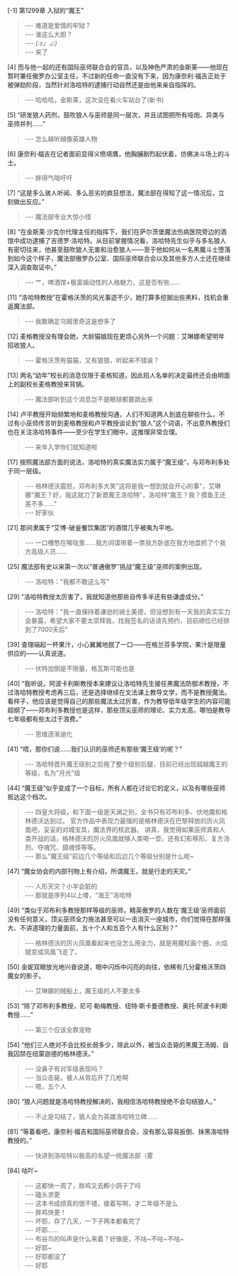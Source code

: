 
[-1] 第1299章 入狱的“魔王”
>--- 难道是爱情的牢狱？<br>
>--- 谁这么大胆？<br>
>--- _(:з」∠)_<br>
>--- 来了<br>

[4] 而与他一起的还有国际巫师联合会的官员，以及神色严肃的金斯莱——他现在暂时兼任傲罗办公室主任，不过新的任命一直没有下来，因为康奈利·福吉正处于被弹劾阶段，当然针对洛哈特的逮捕行动自然还是由他来亲自指挥的。
>--- 哈哈哈，金斯莱，这次没在看火车站台了(新书)<br>

[5] “研发狼人药剂，鼓吹狼人与巫师是同一层次，并且试图把所有哑炮、异类与巫师并列……”
>--- 怎么越听越像英雄人物<br>

[6] 康奈利·福吉在记者面前显得义愤填膺，他胸脯剧烈起伏着，仿佛决斗场上的斗士。
>--- 胖得气喘吁吁<br>

[7] “这是多么骇人听闻、多么恶劣的疯狂想法，魔法部在得知了这一情况后，立刻做出反应。”
>--- 魔法部专业大惊小怪<br>

[8] “在金斯莱·沙克尔代理主任的指挥下，我们在萨尔茨堡魔法伤病医院旁边的酒馆中成功逮捕了吉德罗·洛哈特。从目前掌握情况看，洛哈特先生似乎与多名狼人有密切往来，他甚至鼓吹狼人无害和治愈狼人——至于他如何从一名黑魔斗士堕落到如今这个样子，魔法部傲罗办公室、国际巫师联合会以及其他多方人士还在继续深入调查取证中。”
>--- 艹，啤酒馆+极富煽动性的人格魅力，这是否有些……<br>

[11] “洛哈特教授”在霍格沃茨的风光事迹不少，她打算多挖掘出些黑料，找机会重返魔法部。
>--- 我敢确定乌姆里奇这是想多了<br>

[12] 麦格教授没有理会她，大龄猫娘现在更烦心另外一个问题：艾琳娜希望明年招收狼人。
>--- 霍格沃茨有猫猫，又有狼狼，听起来不错诶？<br>

[13] 两名“幼年”校长的消息仅限于麦格知道，因此招人名单的决定最终还会由明面上的副校长麦格教授来背锅。
>--- 魔法部听到这个消息岂不是眼球都要跳出来<br>

[14] 卢平教授开始频繁地和麦格教授沟通，人们不知道两人到底在聊些什么，不过有小巫师传言听到麦格教授和卢平教授谈论到“狼人”这个词语，不出意外教授们也在关注洛哈特事件——至少在学生们眼中，这推理非常合理。
>--- 来年入学你们就知道啦<br>

[17] 按照魔法部方面的说法，洛哈特的真实魔法实力属于“魔王级”，与邓布利多处于同一层级。
>--- 格林德沃震怒，邓布利多大笑"这将是我一想到就会开心的事"，艾琳娜"魔王？好，我这就刀了新晋魔王洛哈特"，洛哈特"魔王？我？摸鱼王还差不多......"<br>
>--- 好家伙<br>

[21] 那间隶属于“艾博-破釜餐饮集团”的酒馆几乎被夷为平地。
>--- 一口槽憋在喉咙里……我方间谍带着一票我方卧底在我方地盘抓了个我方高级人员……<br>

[25] 魔法部有史以来第一次以“普通傲罗”挑战“魔王级”巫师的案例出现。
>--- 洛哈特："我都不敢这么写"<br>

[29] “洛哈特教授太厉害了，我就知道他那些自传多半还有些谦虚成分。”
>--- 洛哈特："我一直保持着谦逊的骑士美德，但没想到有一天我的真实实力会暴露，希望大家不要太崇拜我，找我签名的话请先预约，目前顺位已经排到了7000天后"<br>

[39] 查理端起一杯果汁，小心翼翼地抿了一口——在格兰芬多学院，果汁是限量供应的——认真说道。
>--- 伏特加倒是不限量，格瓦斯可能也是<br>

[40] “我听说，阿波卡利斯教授本来建议让洛哈特先生接任黑魔法防御术教授，不过洛哈特教授考虑再三后，还是选择继续在文法课上教导文学，而不是教授魔法。看样子，他应该是觉得自己的那些魔法太过厉害，作为教导低年级学生的内容可能超纲了——邓布利多教授也是这样，那些顶尖巫师的理论、实力太高，哪怕是教导七年级都有些太过于浪费。”
>--- 思维逐渐迪化<br>

[41] “唔，那你们说……我们认识的巫师还有那些‘魔王级’的呢？”
>--- 洛哈特晋升魔王级别之后拖了整个级别后腿，目前已经出现超越魔王的等级，名为"月光"级<br>

[44] “魔王级”似乎变成了一个目标，所有人都在讨论它的定义，以及有哪些巫师抵达这个档次。
>--- 四皇大将级，和下面一级是天渊之别，全书只有邓布利多、伏地魔和格林德沃达到过。
官方作品中表现力最强的是格林德沃在巴黎释放的厉火凤凰吧，妥妥的对城宝具，魔法界的核武器。
讲真，我觉得如果巫师真和人类开战的话，格林德沃的厉火凤凰就够人类喝一壶，还有幻影移形、复方汤剂、夺魂咒、摄魂怪等等。<br>
>--- 那么"魔王级"前边几个等级和后边几个等级分别是什么呢~<br>

[47] “魔女协会的内部刊物上有介绍，所谓魔王，就是行走的天灾。”
>--- 人形天灾？小羊会脏的<br>
>--- 那就是序列4以上喽，“海王”洛哈特<br>

[49] “类似于邓布利多教授那样等级的巫师，精英傲罗的人数在‘魔王级’巫师面前没有任何意义，顶尖巫师全力施法甚至可以一击消灭一座城市，你们觉得在那样强大、不讲道理的力量面前，五十个人和五百个人有什么区别？”
>--- 格林德沃的厉火凤凰看起来也没怎么用全力，就是用魔杖画个圈，火焰就变成凤凰飞走了。<br>

[50] 金妮双眼放光地兴奋说道，眼中闪烁中闪亮的向往，依稀有几分霍格沃茨四魔女的影子。
>--- 艾琳娜的贼船上，魔王级的人不要太多<br>

[53] “除了邓布利多教授，尼可·勒梅教授、纽特·斯卡曼德教授、奥托·阿波卡利斯教授……”
>--- 第三个应该全靠宠物<br>

[54] “他们三人绝对不会比校长弱多少，除此以外，被当众击毙的黑魔王汤姆、自我囚禁在纽蒙迦德的格林德沃。”
>--- 没鼻子有对军级表现吗？<br>
>--- 当众击毙，被人从背后开了几枪啊<br>
>--- 嗯，五个人<br>

[80] “狼人问题就是洛哈特教授解决的，我相信洛哈特教授绝不会勾结狼人。”
>--- 不止是勾结了，狼人会为英雄洛哈特立碑......<br>

[81] “等着看吧，康奈利·福吉和国际巫师联合会，没有那么容易扳倒、抹黑洛哈特教授的。”
>--- 快进到洛哈特以极高的名望一统魔法部（雾<br>

[84] 咕吖~
>--- 这都快一周了，胖鸡又去孵小鸽子了吗<br>
>--- 磕头求更<br>
>--- 这本书成绩真的很不错，接着写啊，才二年级不是么<br>
>--- 胖鸡快更！<br>
>--- 坏耶，存了几天，一下子两本都看完了<br>
>--- 坏耶……<br>
>--- 布谷鸟的叫声是什么来着？好像是，不咕~不咕~不咕~<br>
>--- 好耶~<br>
>--- 好耶都没了<br>
>--- 好耶<br>
